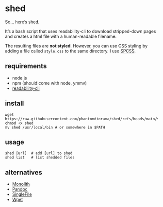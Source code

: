 # shed

So... here’s shed.

It’s a bash script that uses readability-cli to download stripped-down pages and creates a html file with a human-readable filename.

The resulting files are **not styled**. However, you can use CSS styling by adding a file called `style.css` to the same directory. I use [SPCSS](https://susam.github.io/spcss/).

## requirements

- node.js
- npm (should come with node, ymmv)
- [readability-cli](https://gitlab.com/gardenappl/readability-cli/-/tree/main)

## install

```
wget https://raw.githubusercontent.com/phantomdiorama/shed/refs/heads/main/shed
chmod +x shed
mv shed /usr/local/bin # or somewhere in $PATH

```

## usage

```
shed [url]  # add [url] to shed
shed list   # list shedded files
```

## alternatives

- [Monolith](https://github.com/Y2Z/monolith)
- [Pandoc](hdttps://pandoc.org/)
- [SingleFile](https://github.com/gildas-lormeau/SingleFile)
- [Wget](https://en.m.wikipedia.org/wiki/Wget) 